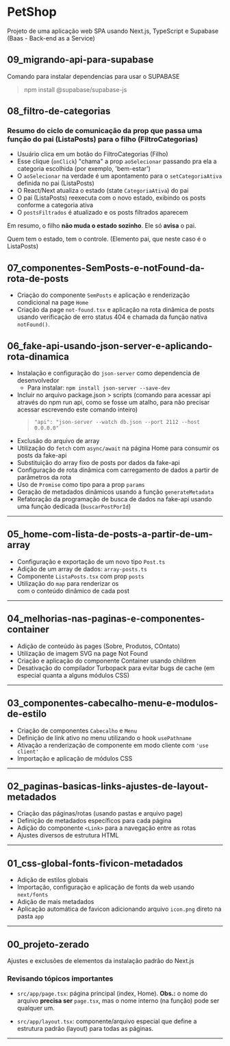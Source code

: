 # PetShop

Projeto de uma aplicação web SPA usando Next.js, TypeScript e Supabase (Baas - Back-end as a Service)

## 09_migrando-api-para-supabase

Comando para instalar dependencias para usar o SUPABASE
> npm install @supabase/supabase-js

## 08_filtro-de-categorias

### Resumo do ciclo de comunicação da prop que passa uma função do pai (ListaPosts) para o filho (FiltroCategorias)

- Usuário clica em um botão do FiltroCategorias (Filho)
- Esse clique (`onClick`) "chama" a prop `aoSelecionar` passando pra ela a categoria escolhida (por exemplo, 'bem-estar')
- O `aoSelecionar` na verdade é um apontamento para o `setCategoriaAtiva` definida no pai (ListaPosts)
- O React/Next atualiza o estado (state `CategoriaAtiva`) do pai 
- O pai (ListaPosts) reexecuta com o novo estado, exibindo os posts conforme a categoria ativa
- O `postsFiltrados` é atualizado e os posts filtrados aparecem

Em resumo, o filho **não muda o estado sozinho**. Ele só **avisa** o pai.

Quem tem o estado, tem o controle. (Elemento pai, que neste caso é o ListaPosts)


## 07_componentes-SemPosts-e-notFound-da-rota-de-posts

- Criação do componente `SemPosts` e aplicação e renderização condicional na page `Home`
- Criação da page `not-found.tsx` e aplicação na rota dinâmica de posts usando verificação de erro status 404 e chamada da função nativa `notFound()`.

## 06_fake-api-usando-json-server-e-aplicando-rota-dinamica

- Instalação e configuração do `json-server` como dependencia de desenvolvedor
  - Para instalar: `npm install json-server --save-dev`
- Incluir no arquivo package.json > scripts (comando para acessar api através do npm run api, como se fosse um atalho, para não precisar acessar escrevendo este comando inteiro)
  > `"api": "json-server --watch db.json --port 2112 --host 0.0.0.0"`
- Exclusão do arquivo de array
- Utilização do `fetch` com `async/await` na página Home para consumir os posts da fake-api
- Substituição do array fixo de posts por dados da fake-api
- Configuração de rota dinâmica com carregamento de dados a partir de parâmetros da rota
- Uso de `Promise` como tipo para a prop `params`
- Geração de metadados dinâmicos usando a função `generateMetadata`
- Refatoração da programação de busca de dados na fake-api usando uma função dedicada (`buscarPostPorId`)

---

## 05_home-com-lista-de-posts-a-partir-de-um-array

- Configuração e exportação de um novo tipo `Post.ts`
- Adição de um array de dados: `array-posts.ts`
- Componente `ListaPosts.tsx` com prop `posts`
- Utilização do `map` para renderizar os <article> com o conteúdo dinâmico de cada post

---

## 04_melhorias-nas-paginas-e-componentes-container

- Adição de conteúdo às pages (Sobre, Produtos, COntato)
- Utilização de imagem SVG na page Not Found
- Criação e aplicação do componente Container usando children
- Desativação do compilador Turbopack para evitar bugs de cache (em especial quanta a alguns módulos CSS)

---

## 03_componentes-cabecalho-menu-e-modulos-de-estilo

- Criação de componentes `Cabecalho` e `Menu`
- Definição de link ativo no menu utilizando o hook `usePathname`
- Ativação a renderização de componente em modo cliente com `'use client'`
- Importação e aplicação de módulos CSS

---

## 02_paginas-basicas-links-ajustes-de-layout-metadados

- Criação das páginas/rotas (usando pastas e arquivo page)
- Definição de metadados específicos para cada página
- Adição do componente `<Link>` para a navegação entre as rotas
- Ajustes diversos de estrutura HTML

---

## 01_css-global-fonts-fivicon-metadados

- Adição de estilos globais
- Importação, configuração e aplicação de fonts da web usando `next/fonts`
- Adição de mais metadados
- Aplicação automática de favicon adicionando arquivo `icon.png` direto na pasta `app`

---

## 00_projeto-zerado

Ajustes e exclusões de elementos da instalação padrão do Next.js

### Revisando tópicos importantes

- `src/app/page.tsx`: página principal (index, Home). **Obs.:** o nome do arquivo **precisa ser** `page.tsx`, mas o nome interno (na função) pode ser qualquer um.

- `src/app/layout.tsx`: componente/arquivo especial que define a estrutura padrão (layout) para todas as páginas.

---
